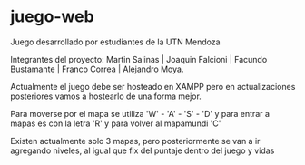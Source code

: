 # juego-web

Juego desarrollado por estudiantes de la UTN Mendoza

Integrantes del proyecto: Martin Salinas | Joaquin Falcioni | Facundo Bustamante | Franco Correa | Alejandro Moya.

Actualmente el juego debe ser hosteado en XAMPP pero en actualizaciones posteriores vamos a hostearlo de una forma mejor.

Para moverse por el mapa se utiliza 'W' - 'A' - 'S' - 'D' y para entrar a mapas es con la letra 'R' y para volver al mapamundi 'C'

Existen actualmente solo 3 mapas, pero posteriormente se van a ir agregando niveles, al igual que fix del puntaje dentro del juego y vidas
